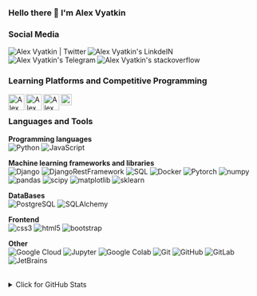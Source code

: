 ### Hello there 👋 I'm Alex Vyatkin

### Social Media

 <a href="https://twitter.com/blckvia" title='Twitter'>
    <img align="left" alt="Alex Vyatkin | Twitter" src="https://img.icons8.com/fluent/32/000000/twitter.png" />
</a>

 <a href="https://www.linkedin.com/in/blckvia/" title='Linkedin'>
    <img align="left" alt="Alex Vyatkin's LinkdeIN" src="https://img.icons8.com/color/32/000000/linkedin.png" />
</a>


<a href="https://t.me/blckvia" title='Telegram'>
    <img align="left" alt="Alex Vyatkin's Telegram" src="https://img.icons8.com/fluent/32/000000/telegram-app.png" />
</a>

<a href="https://stackoverflow.com/users/15950136/blckvia" title='stackoverflow'>
    <img align="left" alt="Alex Vyatkin's stackoverflow" src="https://img.icons8.com/color/32/000000/stackoverflow.png" />
</a>

 <br /><br />

### Learning Platforms and Competitive Programming

<a href="https://www.coursera.org/user/5deab4c68fb5c243d0b3b85f72d3ad05" title='Coursera'>
    <img align="left" alt="Alex Vyatkin's Coursera profile" width="32px" src="https://cdn.jsdelivr.net/npm/simple-icons@3.2.0/icons/coursera.svg" />
</a>

<a href="https://stepik.org/users/390342899" title='Stepik'>
    <img align="left" alt="Alex Vyatkin's Stepik profile" width="32px" src="https://static.tildacdn.com/tild3532-6435-4362-b938-633433363964/stepik_logotype_squa.svg" />
</a>

<a href="https://leetcode.com/blckvia/" title='Leetcode'>
  <img align="center" alt="Alex Vyatkin's Leetcode" width="22px" src="https://cdn.jsdelivr.net/npm/simple-icons@v3/icons/leetcode.svg" />
</a>

<a href="https://www.hackerrank.com/blckvia" title='Hackerrank'>
    <img align="left" alt="Alex Vyatkin's hackerrank" width="32px" src="https://cdn.jsdelivr.net/npm/simple-icons@3.2.0/icons/hackerrank.svg" />
</a>

<br />

### Languages and Tools

**Programming languages**
<br/>
![Python](https://img.shields.io/badge/-Python-005571?style=flat-square&logo=Python)
![JavaScript](https://img.shields.io/badge/-JavaScript-005571?style=flat-square&logo=javascript)

**Machine learning frameworks and libraries**
<br/>
![Django](https://img.shields.io/badge/-django-005571?style=flat-square&logo=django)
![DjangoRestFramework](https://img.shields.io/badge/-djangorestframework-005571?style=flat-square&logo=djangorestframework)
![SQL](https://img.shields.io/badge/-sql-005571?style=flat-square&logo=sql)
![Docker](https://img.shields.io/badge/-docker-005571?style=flat-square&logo=docker)
![Pytorch](https://img.shields.io/badge/-pytorch-005571?style=flat-square&logo=pytorch)
![numpy](https://img.shields.io/badge/-numpy-005571?style=flat-square&logo=numpy)
![pandas](https://img.shields.io/badge/-pandas-005571?style=flat-square&logo=pandas)
![scipy](https://img.shields.io/badge/-scipy-005571?style=flat-square&logo=scipy)
![matplotlib](https://img.shields.io/badge/-matplotlib-005571?style=flat-square&logo=matplotlib)
![sklearn](https://img.shields.io/badge/-sklearn-005571?style=flat-square&logo=sklearn)

**DataBases**
<br/>
![PostgreSQL](https://img.shields.io/badge/-PostgreSQL-005571?style=flat-square&logo=postgresql)
![SQLAlchemy](https://img.shields.io/badge/-SQLAlchemy-005571?style=flat-square&logo=python)


**Frontend**
<br/>
![css3](https://img.shields.io/badge/-css3-005571?style=flat-square&logo=css3)
![html5](https://img.shields.io/badge/-html5-005571?style=flat-square&logo=html5)
![bootstrap](https://img.shields.io/badge/-bootstrap-005571?style=flat-square&logo=bootstrap)

**Other**
<br/>
![Google Cloud](https://img.shields.io/badge/Google%20Cloud-005571?style=flat-square&logo=google-cloud)
![Jupyter](https://img.shields.io/badge/-jupyter-005571?style=flat-square&logo=jupyter)
![Google Colab](https://img.shields.io/badge/-googlecolab-005571?style=flat-square&logo=googlecolab)
![Git](https://img.shields.io/badge/-Git-005571?style=flat-square&logo=git)
![GitHub](https://img.shields.io/badge/-GitHub-005571?style=flat-square&logo=github)
![GitLab](https://img.shields.io/badge/-GitLab-005571?style=flat-square&logo=gitlab)
![JetBrains](https://img.shields.io/badge/-jetbrains-005571?style=flat-square&logo=jetbrains)

<br/>

<details>
<summary>Click for GitHub Stats</summary>
<p align="center">
    <img alt = "Alex Vyatkin's GitHub Stats" src="https://github-readme-stats.vercel.app/api?username=blckvia&show_icons=true&hide=issues&icon_color=000000&hide_border=true&title_color=5391FE&text_color=555">
    <br/>
    <img alt = "Alex Vyatkin's Top Language" src="https://github-readme-stats.vercel.app/api/top-langs/?username=blckvia&hide=html,&hide_border=true&title_color=5391FE&text_color=555">
    <br/>
    <img alt = "Alex Vyatkin's Github Visitors" src="https://visitor-badge.glitch.me/badge?page_id=blckvia.blckvia">  
</p>
</details>

